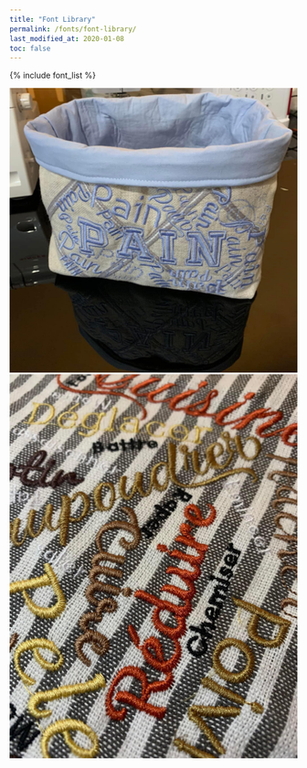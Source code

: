 ```yaml
---
title: "Font Library"
permalink: /fonts/font-library/
last_modified_at: 2020-01-08
toc: false
---
```

{% include font_list %}

![muultifont1](/assets/images/fonts/multifont1.jpg)
![multifont2](/assets/images/fonts/multifont2.jpg)
